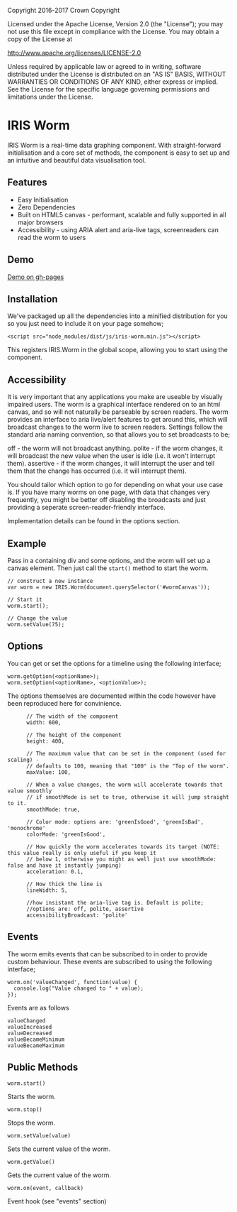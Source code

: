 Copyright 2016-2017 Crown Copyright

Licensed under the Apache License, Version 2.0 (the "License");
you may not use this file except in compliance with the License.
You may obtain a copy of the License at

  http://www.apache.org/licenses/LICENSE-2.0

Unless required by applicable law or agreed to in writing, software
distributed under the License is distributed on an "AS IS" BASIS,
WITHOUT WARRANTIES OR CONDITIONS OF ANY KIND, either express or implied.
See the License for the specific language governing permissions and
limitations under the License.

# IRIS Worm

IRIS Worm is a real-time data graphing component. With straight-forward initialisation and a core set of methods, the component is easy to set up and an intuitive and beautiful data visualisation tool.

## Features
* Easy Initialisation
* Zero Dependencies
* Built on HTML5 canvas - performant, scalable and fully supported in all major browsers
* Accessibility - using ARIA alert and aria-live tags, screenreaders can read the worm to users

## Demo
[Demo on gh-pages](https://gchq.github.io/iris-worm/)

## Installation

We've packaged up all the dependencies into a minified distribution for you so you just need to include it on your page somehow;

```
<script src="node_modules/dist/js/iris-worm.min.js"></script>
```
This registers IRIS.Worm in the global scope, allowing you to start using the component.

## Accessibility

It is very important that any applications you make are useable by visually impaired users. The worm is a graphical 
interface rendered on to an html canvas, and so will not naturally be parseable by screen readers. The worm provides
an interface to aria live/alert features to get around this, which will broadcast changes to the worm live to screen 
readers. Settings follow the standard aria naming convention, so that allows you to set broadcasts to be;

off - the worm will not broadcast anything.
polite - if the worm changes, it will broadcast the new value when the user is idle (i.e. it won't interrupt them).
assertive - if the worm changes, it will interrupt the user and tell them that the change has occurred (i.e. it will interrupt them).

You should tailor which option to go for depending on what your use case is. If you have many worms on one page, with data that changes 
very frequently, you might be better off disabling the broadcasts and just providing a seperate screen-reader-friendly interface. 

Implementation details can be found in the options section.

## Example

Pass in a containing div and some options, and the worm will set up a canvas element. Then just call the `start()` method
to start the worm.

```
// construct a new instance
var worm = new IRIS.Worm(document.querySelector('#wormCanvas'));

// Start it
worm.start();

// Change the value
worm.setValue(75);
```

## Options
You can get or set the options for a timeline using the following interface;
```
worm.getOption(<optionName>);
worm.setOption(<optionName>, <optionValue>);
```

The options themselves are documented within the code however have been reproduced here for convinience.

```
      // The width of the component
      width: 600,

      // The height of the component
      height: 400,

      // The maximum value that can be set in the component (used for scaling) -
      // defaults to 100, meaning that "100" is the "Top of the worm".
      maxValue: 100,

      // When a value changes, the worm will accelerate towards that value smoothly
      // if smoothMode is set to true, otherwise it will jump straight to it.
      smoothMode: true,

      // Color mode: options are: 'greenIsGood', 'greenIsBad', 'monochrome'
      colorMode: 'greenIsGood',

      // How quickly the worm accelerates towards its target (NOTE: this value really is only useful if you keep it
      // below 1, otherwise you might as well just use smoothMode: false and have it instantly jumping)
      acceleration: 0.1,

      // How thick the line is
      lineWidth: 5,

      //how insistant the aria-live tag is. Default is polite;
      //options are: off, polite, assertive
      accessibilityBroadcast: 'polite'
```

## Events

The worm emits events that can be subscribed to in order to provide custom behaviour. These events are subscribed to using the following interface;

```
worm.on('valueChanged', function(value) {
  console.log("Value changed to " + value);
});
```
Events are as follows

```
valueChanged
valueIncreased
valueDecreased
valueBecameMinimum
valueBecameMaximum
```

## Public Methods

```
worm.start()
```
Starts the worm.

```
worm.stop()
```
Stops the worm.

```
worm.setValue(value)
```
Sets the current value of the worm.

```
worm.getValue()
```
Gets the current value of the worm.

```
worm.on(event, callback)
```
Event hook (see "events" section)
